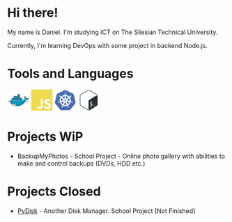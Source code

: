 # Hi there!

My name is Daniel. I'm studying ICT on The Silesian Technical University.

Currently,  I'm learning DevOps with some project in backend Node.js.

# Tools and Languages
<p align="left">
<img src="https://raw.githubusercontent.com/devicons/devicon/master/icons/docker/docker-original.svg" alt="Docker" width="50" height="50"/>
<img src="https://raw.githubusercontent.com/devicons/devicon/master/icons/javascript/javascript-plain.svg" alt="JS" width="50" height="50"/>
<img src="https://raw.githubusercontent.com/devicons/devicon/master/icons/kubernetes/kubernetes-plain.svg" alt="Kubernetes" width="50" height="50"/>
<img src="https://raw.githubusercontent.com/devicons/devicon/master/icons/bash/bash-original.svg" alt="Bash" width="50" height="50"/>


# Projects WiP

  - BackupMyPhotos - School Project - Online photo gallery with abilities to make and control backups (DVDs, HDD etc.)

# Projects Closed

  - [PyDisk](https://github.com/Anrsh/PyDisk) - Another Disk Manager. School Project [Not Finished]


<!---
Anrsh/Anrsh is a ✨ special ✨ repository because its `README.md` (this file) appears on your GitHub profile.
You can click the Preview link to take a look at your changes.
--->
